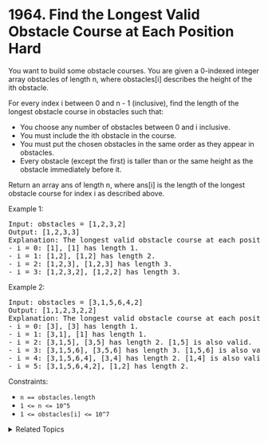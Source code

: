 # 1964. Find the Longest Valid Obstacle Course at Each Position<br> Hard

You want to build some obstacle courses. You are given a 0-indexed integer array obstacles of length n, where obstacles[i] describes the height of the ith obstacle.

For every index i between 0 and n - 1 (inclusive), find the length of the longest obstacle course in obstacles such that:

- You choose any number of obstacles between 0 and i inclusive.
- You must include the ith obstacle in the course.
- You must put the chosen obstacles in the same order as they appear in obstacles.
- Every obstacle (except the first) is taller than or the same height as the obstacle immediately before it.

Return an array ans of length n, where ans[i] is the length of the longest obstacle course for index i as described above.

Example 1:

<pre>
Input: obstacles = [1,2,3,2]
Output: [1,2,3,3]
Explanation: The longest valid obstacle course at each position is:
- i = 0: [1], [1] has length 1.
- i = 1: [1,2], [1,2] has length 2.
- i = 2: [1,2,3], [1,2,3] has length 3.
- i = 3: [1,2,3,2], [1,2,2] has length 3.
</pre>

Example 2:

<pre>
Input: obstacles = [3,1,5,6,4,2]
Output: [1,1,2,3,2,2]
Explanation: The longest valid obstacle course at each position is:
- i = 0: [3], [3] has length 1.
- i = 1: [3,1], [1] has length 1.
- i = 2: [3,1,5], [3,5] has length 2. [1,5] is also valid.
- i = 3: [3,1,5,6], [3,5,6] has length 3. [1,5,6] is also valid.
- i = 4: [3,1,5,6,4], [3,4] has length 2. [1,4] is also valid.
- i = 5: [3,1,5,6,4,2], [1,2] has length 2.
</pre>

Constraints:

- `n == obstacles.length`
- `1 <= n <= 10^5`
- `1 <= obstacles[i] <= 10^7`

<details>

<summary> Related Topics </summary>

-   `Binary Search`
-   `LIS`

</details>